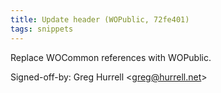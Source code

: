 ```yaml
---
title: Update header (WOPublic, 72fe401)
tags: snippets
---
```


Replace WOCommon references with WOPublic.

Signed-off-by: Greg Hurrell &lt;greg@hurrell.net&gt;
